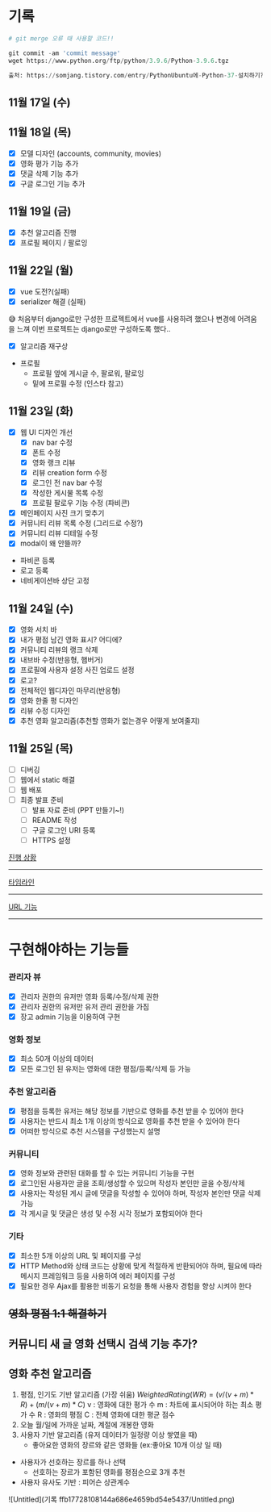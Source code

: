 # 기록

```python
# git merge 오류 때 사용할 코드!!

git commit -am 'commit message'
wget https://www.python.org/ftp/python/3.9.6/Python-3.9.6.tgz

출처: https://somjang.tistory.com/entry/PythonUbuntu에-Python-37-설치하기?category=345065 [솜씨좋은장씨]
```

## 11월 17일 (수)

## 11월 18일 (목)

- [x] 모델 디자인 (accounts, community, movies)
- [x] 영화 평가 기능 추가
- [x] 댓글 삭제 기능 추가
- [x] 구글 로그인 기능 추가

## 11월 19일 (금)

- [x] 추천 알고리즘 진행
- [x] 프로필 페이지 / 팔로잉

## 11월 22일 (월)

- [x] vue 도전?(실패)
- [x] serializer 해결 (실패)

😅 처음부터 django로만 구성한 프로젝트에서 vue를 사용하려 했으나 변경에 어려움을 느껴 이번 프로젝트는 django로만 구성하도록 했다..

- [x] 알고리즘 재구상
- 프로필
  - 프로필 옆에 게시글 수, 팔로워, 팔로잉
  - 밑에 프로필 수정 (인스타 참고)

## 11월 23일 (화)

- [x] 웹 UI 디자인 개선
  - [x] nav bar 수정
  - [x] 폰트 수정
  - [x] 영화 랭크 리뷰
  - [x] 리뷰 creation form 수정
  - [x] 로그인 전 nav bar 수정
  - [x] 작성한 게시물 목록 수정
  - [x] 프로필 팔로우 기능 수정 (파비콘)
- [x] 메인페이지 사진 크기 맞추기
- [x] 커뮤니티 리뷰 목록 수정 (그리드로 수정?)
- [x] 커뮤니티 리뷰 디테일 수정
- [x] modal이 왜 안뜰까?
- 파비콘 등록
- 로고 등록
- 네비게이션바 상단 고정

## 11월 24일 (수)

- [x] 영화 서치 바
- [x] 내가 평점 남긴 영화 표시? 어디에?
- [x] 커뮤니티 리뷰의 랭크 삭제
- [x] 내브바 수정(반응형, 햄버거)
- [x] 프로필에 사용자 설정 사진 업로드 설정
- [x] 로고?
- [x] 전체적인 웹디자인 마무리(반응형)
- [x] 영화 한줄 평 디자인
- [x] 리뷰 수정 디자인
- [x] 추천 영화 알고리즘(추천할 영화가 없는경우 어떻게 보여줄지)

## 11월 25일 (목)

- [ ] 디버깅
- [ ] 웹에서 static 해결
- [ ] 웹 배포
- [ ] 최종 발표 준비
  - [ ] 발표 자료 준비 (PPT 만들기~!)
  - [ ] README 작성
  - [ ] 구글 로그인 URI 등록
  - [ ] HTTPS 설정

[진행 상황](https://www.notion.so/68c0517a91bb46df871578d34769689b)

---

[타임라인](https://www.notion.so/81325ffc14f44b19aa3b66b03b996a9d)

---

[URL 기능](https://www.notion.so/09038c1510ba4048b4fddf25d783530a)

---

# 구현해야하는 기능들

### 관리자 뷰

- [x] 관리자 권한의 유저만 영화 등록/수정/삭제 권한
- [x] 관리자 권한의 유저만 유저 관리 권한을 가짐
- [x] 장고 admin 기능을 이용하여 구현

### 영화 정보

- [x] 최소 50개 이상의 데이터
- [x] 모든 로그인 된 유저는 영화에 대한 평점/등록/삭제 등 가능

### 추천 알고리즘

- [x] 평점을 등록한 유저는 해당 정보를 기반으로 영화를 추천 받을 수 있어야 한다
- [x] 사용자는 반드시 최소 1개 이상의 방식으로 영화를 추천 받을 수 있어야 한다
- [x] 어떠한 방식으로 추천 시스템을 구성했는지 설명

### 커뮤니티

- [x] 영화 정보와 관련된 대화를 할 수 있는 커뮤니티 기능을 구현
- [x] 로그인된 사용자만 글을 조회/생성할 수 있으며 작성자 본인만 글을 수정/삭제
- [x] 사용자는 작성된 게시 글에 댓글을 작성할 수 있어야 하며, 작성자 본인만 댓글 삭제 가능
- [x] 각 게시글 및 댓글은 생성 및 수정 시각 정보가 포함되어야 한다

### 기타

- [x] 최소한 5개 이상의 URL 및 페이지를 구성
- [x] HTTP Method와 상태 코드는 상황에 맞게 적절하게 반환되어야 하며, 필요에 따라 메시지 프레임워크 등을 사용하여 에러 페이지를 구성
- [x] 필요한 경우 Ajax를 활용한 비동기 요청을 통해 사용자 경험을 향상 시켜야 한다

## ~~영화 평점 1:1 해결하기~~

## 커뮤니티 새 글 영화 선택시 검색 기능 추가?

## 영화 추천 알고리즘

1. 평점, 인기도 기반 알고리즘 (가장 쉬움)
   $Weighted Rating (WR) = ( v / (v+m) * R)+(m / (v+m) * C)$
   v : 영화에 대한 평가 수
   m : 차트에 표시되어야 하는 최소 평가 수
   R : 영화의 평점
   C : 전체 영화에 대한 평균 점수
2. 오늘 월/일에 가까운 날짜, 계절에 개봉한 영화
3. 사용자 기반 알고리즘 (유저 데이터가 일정량 이상 쌓였을 때)
   - 좋아요한 영화의 장르와 같은 영화들 (ex:좋아요 10개 이상 일 때)

- 사용자가 선호하는 장르를 하나 선택
  - 선호하는 장르가 포함된 영화를 평점순으로 3개 추천
- 사용자 유사도 기반 : 피어슨 상관계수

![Untitled](기록 ffb17728108144a686e4659bd54e5437/Untitled.png)